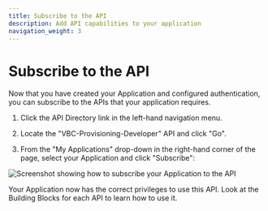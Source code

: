 ```yaml
---
title: Subscribe to the API
description: Add API capabilities to your application
navigation_weight: 3
---
```


# Subscribe to the API

Now that you have created your Application and configured authentication, you can subscribe to the APIs that your application requires.

1. Click the API Directory link in the left-hand navigation menu.

2. Locate the "VBC-Provisioning-Developer" API and click "Go".

3. From the "My Applications" drop-down in the right-hand corner of the page, select your Application and click "Subscribe":

![Screenshot showing how to subscribe your Application to the API](/assets/images/vbc/subscribe-api.png)

Your Application now has the correct privileges to use this API. Look at the Building Blocks for each API to learn how to use it.
